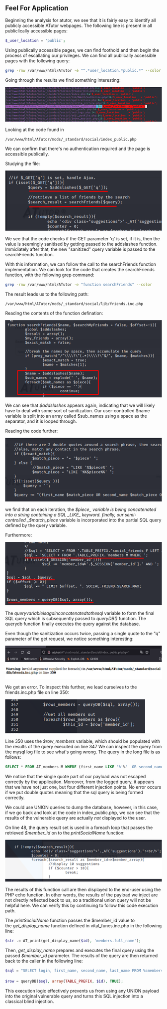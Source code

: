 ## Feel For Application
Beginning the analysis for atutor, we see that it is fairly easy to identify all publicly accessible ATutor webpages.
The following line is present in all publiclically accessible pages:
```php
$_user_location	= 'public';
```

Using publically accessible pages, we can find foothold and then begin the process of escallating our privileges.
We can find all publically accessible pages with the following query:

```sh
grep -rnw /var/www/html/ATutor -e "^.*user_location.*public.*" --color
```

Going through the results we find something interesting:

![](../../Screenshots/t1-ss10.png)

Looking at the code found in 
```path
/var/www/html/ATutor/mods/_standard/social/index_public.php
```

We can confirm that there's no authentication required and the page is accessible publically.

Studying the file:

![](../../Screenshots/t1-ss11.png)

We see that the code checks if the GET parameter 'q' is set, if it is, then the value is seemingly sanitised by getting passed to the addslashes function.
Immidiately after that, the new "sanitized" query variable is passed to the searchFriends function.

With this information, we can follow the call to the searchFriends function implementation.
We can look for the code that creates the searchFriends function, with the following grep command:
```sh
grep -rnw /var/www/html/ATutor -e "function searchFriends" --color
```

The result leads us to the following path:
```path
/var/www/html/ATutor/mods/_standard/social/lib/friends.inc.php
```

Reading the contents of the function defination:

![](../../Screenshots/t1-ss12.png)

We can see that _$addslashes_ appears again, indicating that we will likely have to deal with some sort of sanitization.
Our user-controlled $name variable is split into an array called $sub_names using a space as the separator, and it is looped through.

Reading the code further: 

![](../../Screenshots/t1-ss13.png)

we find that on each iteration, the _$piece_ variable is being concatenated into a string containing a SQL _LIKE_ keyword.
finally, our semi-controlled _$match_piece_ variable is incorporated into the partial SQL query defined by the query variable.

Furthermore:

![](../../Screenshots/t1-ss14.png)

The $query variable is again concatenated to the $sql variable to form the final SQL query which is subsequently passed to _queryDB()_ function.
The querydb function finally executes the query against the database.

Even though the sanitization occurs twice, passing a single quote to the "q" parameter of the get request, we notice something interesting:

![](../../Screenshots/t1-ss15.png)

We get an error.
To inspect this further, we lead ourselves to the friends.inc.php file on line 350:

![](../../t1-ss16.png)

Line 350 uses the _$row_members_ variable, which should be populated with the results of the query executed on line 347
We can inspect the query from the mysql log file to see what's going wrong.
The query in the long file is as follows:

```sql
SELECT * FROM AT_members M WHERE (first_name LIKE '%'%'  OR second_name LIKE '%'%'  OR last_name LIKE '%'%'  OR login LIKE '%'%'  )
```

We notice that the single quote part of our payload was not escaped correctly by the application.
Moreover, from the logged query, it appears that we have not just one, but four different injection points.
No error occurs if we put double quotes meaning that the sql query is being formed correctly.

We could use UNION queries to dump the database, however, in this case, if we go back and look at the code in index_public.php, we can see that the results of the vulnerable query are actually _not_ displayed to the user.

On line 48, the query result set is used in a foreach loop that passes the retrieved _$member_id_ on to the _printSocialName_ function:

![](../../t1-ss17.png)

The results of this function call are then displayed to the end-user using the PHP echo function.
In other words, the results of the payload we inject are not directly reflected back to us, so a traditional union query will not be helpful here. We can verify this by continuing to follow this code execution path.

The _printSocialName_ function passes the $member_id value to the _get_display_name_ function defined in vital_funcs.inc.php in the following line:
```php
$str .= AT_print(get_display_name($id), 'members.full_name');
```

Then, _get_display_name_ prepares and executes the final query using the passed _$member_id_ parameter. The results of the query are then returned back to the caller in the following line:
```php
$sql = "SELECT login, first_name, second_name, last_name FROM %smembers WHERE member_id='%d'";

$row = queryDB($sql, array(TABLE_PREFIX, $id), TRUE);
```

This execution logic effectively prevents us from using any UNION payload into the original vulnerable query and turns this SQL injection into a classical blind injection.